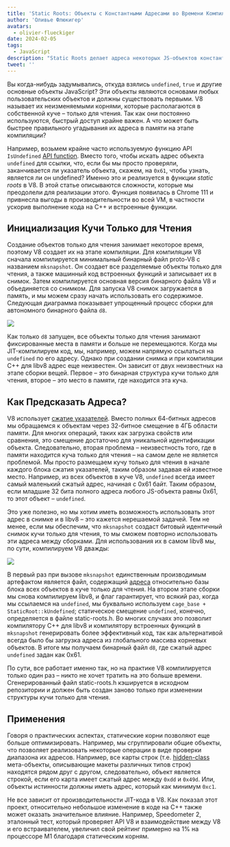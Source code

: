```yaml
---
title: 'Static Roots: Объекты с Константными Адресами во Времени Компиляции'
author: 'Оливье Флюкигер'
avatars:
  - olivier-flueckiger
date: 2024-02-05
tags:
  - JavaScript
description: "Static Roots делает адреса некоторых JS-объектов константами во времени компиляции."
tweet: ''
---
```


Вы когда-нибудь задумывались, откуда взялись `undefined`, `true` и другие основные объекты JavaScript? Эти объекты являются основами любых пользовательских объектов и должны существовать первыми. V8 называет их неизменяемыми корнями, которые располагаются в собственной куче – только для чтения. Так как они постоянно используются, быстрый доступ крайне важен. А что может быть быстрее правильного угадывания их адреса в памяти на этапе компиляции?

<!--truncate-->
Например, возьмем крайне часто используемую функцию API `IsUndefined` [API function](https://source.chromium.org/chromium/chromium/src/+/main:v8/include/v8-value.h?q=symbol:%5Cbv8::Value::IsUndefined%5Cb%20case:yes). Вместо того, чтобы искать адрес объекта `undefined` для ссылки, что, если бы мы просто проверяли, заканчивается ли указатель объекта, скажем, на `0x61`, чтобы узнать, является ли он undefined? Именно это и реализуется в функции *static roots* в V8. В этой статье описываются сложности, которые мы преодолели для реализации этого. Функция появилась в Chrome 111 и привнесла выгоды в производительности во всей VM, в частности ускорив выполнение кода на C++ и встроенные функции.

## Инициализация Кучи Только для Чтения

Создание объектов только для чтения занимает некоторое время, поэтому V8 создает их на этапе компиляции. Для компиляции V8 сначала компилируется минимальный бинарный файл proto-V8 с названием `mksnapshot`. Он создает все разделяемые объекты только для чтения, а также машинный код встроенных функций и записывает их в снимок. Затем компилируется основная версия бинарного файла V8 и объединяется со снимком. Для запуска V8 снимок загружается в память, и мы можем сразу начать использовать его содержимое. Следующая диаграмма показывает упрощенный процесс сборки для автономного бинарного файла `d8`.

![](/_img/static-roots/static-roots1.svg)

Как только `d8` запущен, все объекты только для чтения занимают фиксированные места в памяти и больше не перемещаются. Когда мы JIT-компилируем код, мы, например, можем напрямую ссылаться на `undefined` по его адресу. Однако при создании снимка и при компиляции C++ для libv8 адрес еще неизвестен. Он зависит от двух неизвестных на этапе сборки вещей. Первое – это бинарная структура кучи только для чтения, второе – это место в памяти, где находится эта куча.

## Как Предсказать Адреса?

V8 использует [сжатие указателей](https://v8.dev/blog/pointer-compression). Вместо полных 64-битных адресов мы обращаемся к объектам через 32-битное смещение в 4ГБ области памяти. Для многих операций, таких как загрузка свойств или сравнения, это смещение достаточно для уникальной идентификации объекта. Следовательно, вторая проблема – неизвестность того, где в памяти находится куча только для чтения – на самом деле не является проблемой. Мы просто размещаем кучу только для чтения в начале каждого блока сжатия указателей, таким образом задавая ей известное место. Например, из всех объектов в куче V8, `undefined` всегда имеет самый маленький сжатый адрес, начиная с 0x61 байт. Таким образом, если младшие 32 бита полного адреса любого JS-объекта равны 0x61, то этот объект – `undefined`.

Это уже полезно, но мы хотим иметь возможность использовать этот адрес в снимке и в libv8 – это кажется нерешаемой задачей. Тем не менее, если мы обеспечим, что `mksnapshot` создаст битовый идентичный снимок кучи только для чтения, то мы сможем повторно использовать эти адреса между сборками. Для использования их в самом libv8 мы, по сути, компилируем V8 дважды:

![](/_img/static-roots/static-roots2.svg)

В первый раз при вызове `mksnapshot` единственным производимым артефактом является файл, содержащий [адреса](https://source.chromium.org/chromium/chromium/src/+/main:v8/src/roots/static-roots.h) относительно базы блока всех объектов в куче только для чтения. На втором этапе сборки мы снова компилируем libv8, и флаг гарантирует, что всякий раз, когда мы ссылаемся на `undefined`, мы буквально используем `cage_base + StaticRoot::kUndefined`; статическое смещение `undefined`, конечно, определяется в файле static-roots.h. Во многих случаях это позволит компилятору C++ для libv8 и компилятору встроенных функций в `mksnapshot` генерировать более эффективный код, так как альтернативой всегда было бы загрузка адреса из глобального массива корневых объектов. В итоге мы получаем бинарный файл `d8`, где сжатый адрес `undefined` задан как 0x61.

По сути, все работает именно так, но на практике V8 компилируется только один раз – никто не хочет тратить на это больше времени. Сгенерированный файл static-roots.h кэшируется в исходном репозитории и должен быть создан заново только при изменении структуры кучи только для чтения.

## Применения

Говоря о практических аспектах, статические корни позволяют еще больше оптимизировать. Например, мы сгруппировали общие объекты, что позволяет реализовать некоторые операции в виде проверки диапазона их адресов. Например, все карты строк (т.е. [hidden-class](https://v8.dev/docs/hidden-classes) мета-объекты, описывающие макеты различных типов строк) находятся рядом друг с другом, следовательно, объект является строкой, если его карта имеет сжатый адрес между `0xdd` и `0x49d`. Или, объекты истинности должны иметь адрес, который как минимум `0xc1`.

Не все зависит от производительности JIT-кода в V8. Как показал этот проект, относительно небольшое изменение в коде на C++ также может оказать значительное влияние. Например, Speedometer 2, эталонный тест, который проверяет API V8 и взаимодействие между V8 и его встраивателем, увеличил свой рейтинг примерно на 1% на процессоре M1 благодаря статическим корням.
